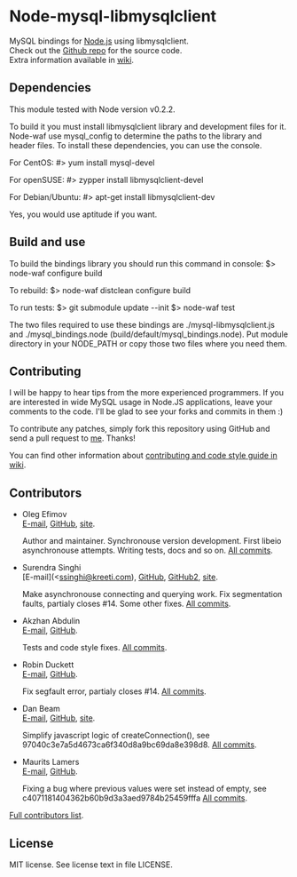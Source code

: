 Node-mysql-libmysqlclient
=========================

MySQL bindings for [Node.js] using libmysqlclient.  
Check out the [Github repo] for the source code.  
Extra information available in [wiki].

[Node.js]: http://nodejs.org/
[Github repo]: http://github.com/Sannis/node-mysql-libmysqlclient
[wiki]: http://github.com/Sannis/node-mysql-libmysqlclient/wiki


Dependencies
------------

This module tested with Node version v0.2.2.

To build it you must install libmysqlclient library and development files for it.
Node-waf use mysql_config to determine the paths to the library and header files.
To install these dependencies, you can use the console.

For CentOS:
    #> yum install mysql-devel

For openSUSE:
    #> zypper install libmysqlclient-devel

For Debian/Ubuntu:
    #> apt-get install libmysqlclient-dev

Yes, you would use aptitude if you want.


Build and use
-------------

To build the bindings library you should run this command in console:
    $> node-waf configure build

To rebuild:
    $> node-waf distclean configure build

To run tests:
    $> git submodule update --init
    $> node-waf test

The two files required to use these bindings are ./mysql-libmysqlclient.js and
./mysql_bindings.node (build/default/mysql_bindings.node).
Put module directory in your NODE_PATH or copy those two files where you need them.


Contributing
------------

I will be happy to hear tips from the more experienced programmers.
If you are interested in wide MySQL usage in Node.JS applications,
leave your comments to the code.
I'll be glad to see your forks and commits in them :)

To contribute any patches, simply fork this repository using GitHub
and send a pull request to [me](http://github.com/Sannis). Thanks!

You can find other information about [contributing and code style guide in wiki](http://wiki.github.com/Sannis/node-mysql-libmysqlclient/contributing).


Contributors
------------

* Oleg Efimov  
  [E-mail](efimovov@gmail.com),
  [GitHub](http://github.com/Sannis),
  [site](http://sannis.ru).
  
  Author and maintainer.
  Synchronouse version development.
  First libeio asynchronouse attempts.
  Writing tests, docs and so on.
  [All commits](http://github.com/Sannis/node-mysql-libmysqlclient/commits/master?author=Sannis).

* Surendra Singhi  
  [E-mail](<ssinghi@kreeti.com),
  [GitHub](http://github.com/ssinghi),
  [GitHub2](http://github.com/kreetitech),
  [site](http://ssinghi.kreeti.com).
  
  Make asynchronouse connecting and querying work.
  Fix segmentation faults, partialy closes #14.
  Some other fixes.
  [All commits](http://github.com/Sannis/node-mysql-libmysqlclient/commits/master?author=ssinghi).

* Akzhan Abdulin  
  [E-mail](akzhan.abdulin@gmail.com),
  [GitHub](http://github.com/akzhan).
  
  Tests and code style fixes.
  [All commits](http://github.com/Sannis/node-mysql-libmysqlclient/commits/master?author=akzhan).

* Robin Duckett  
  [E-mail](robin.duckett@gmail.com),
  [GitHub](http://github.com/robinduckett).
  
  Fix segfault error, partialy closes #14.
  [All commits](http://github.com/Sannis/node-mysql-libmysqlclient/commits/master?author=robinduckett).
  
* Dan Beam  
  [E-mail](dan@danbeam.org),
  [GitHub](http://github.com/danbeam),
  [site](http://danbeam.org).
  
  Simplify javascript logic of createConnection(),
  see 97040c3e7a5d4673ca6f340d8a9bc69da8e398d8.
  [All commits](http://github.com/Sannis/node-mysql-libmysqlclient/commits/master?author=danbeam).

* Maurits Lamers  
  [E-mail](maurits@weidestraat.nl),
  [GitHub](http://github.com/mauritslamers).
  
  Fixing a bug where previous values were set instead of empty,
  see c4071181404362b60b9d3a3aed9784b25459fffa
  [All commits](http://github.com/Sannis/node-mysql-libmysqlclient/commits/master?author=mauritslamers).

[Full contributors list](http://github.com/Sannis/node-mysql-libmysqlclient/contributors).


License
-------

MIT license. See license text in file LICENSE.

